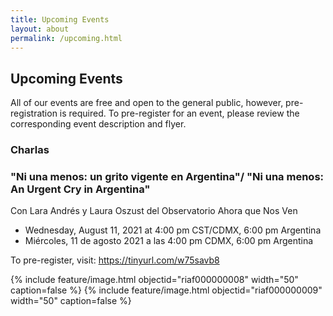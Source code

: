 ```yaml
---
title: Upcoming Events
layout: about
permalink: /upcoming.html
---
```


## Upcoming Events 

All of our events are free and open to the general public, however, pre-registration is required. To pre-register for an event, please review the corresponding event description and flyer. 

### Charlas 

### "Ni una menos: un grito vigente en Argentina"/ "Ni una menos: An Urgent Cry in Argentina" 
Con Lara Andrés y Laura Oszust del Observatorio Ahora que Nos Ven

- Wednesday, August 11, 2021 at 4:00 pm CST/CDMX, 6:00 pm Argentina 
- Miércoles, 11 de agosto 2021 a las 4:00 pm CDMX, 6:00 pm Argentina 

 To pre-register, visit: https://tinyurl.com/w75savb8 

{% include feature/image.html objectid="riaf000000008" width="50" caption=false %}
{% include feature/image.html objectid="riaf000000009" width="50" caption=false %}